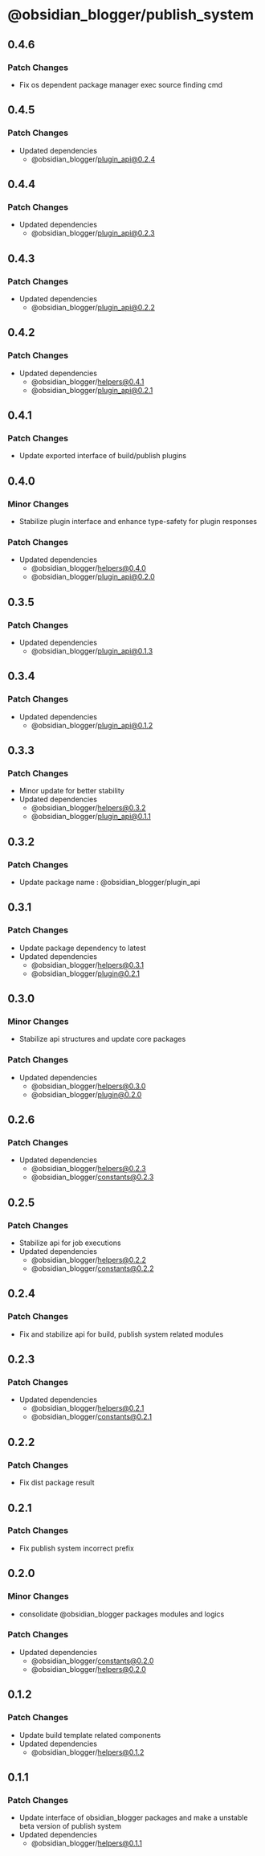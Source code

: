 # @obsidian_blogger/publish_system

## 0.4.6

### Patch Changes

- Fix os dependent package manager exec source finding cmd

## 0.4.5

### Patch Changes

- Updated dependencies
    - @obsidian_blogger/plugin_api@0.2.4

## 0.4.4

### Patch Changes

- Updated dependencies
    - @obsidian_blogger/plugin_api@0.2.3

## 0.4.3

### Patch Changes

- Updated dependencies
    - @obsidian_blogger/plugin_api@0.2.2

## 0.4.2

### Patch Changes

- Updated dependencies
    - @obsidian_blogger/helpers@0.4.1
    - @obsidian_blogger/plugin_api@0.2.1

## 0.4.1

### Patch Changes

- Update exported interface of build/publish plugins

## 0.4.0

### Minor Changes

- Stabilize plugin interface and enhance type-safety for plugin responses

### Patch Changes

- Updated dependencies
    - @obsidian_blogger/helpers@0.4.0
    - @obsidian_blogger/plugin_api@0.2.0

## 0.3.5

### Patch Changes

- Updated dependencies
    - @obsidian_blogger/plugin_api@0.1.3

## 0.3.4

### Patch Changes

- Updated dependencies
    - @obsidian_blogger/plugin_api@0.1.2

## 0.3.3

### Patch Changes

- Minor update for better stability
- Updated dependencies
    - @obsidian_blogger/helpers@0.3.2
    - @obsidian_blogger/plugin_api@0.1.1

## 0.3.2

### Patch Changes

- Update package name : @obsidian_blogger/plugin_api

## 0.3.1

### Patch Changes

- Update package dependency to latest
- Updated dependencies
    - @obsidian_blogger/helpers@0.3.1
    - @obsidian_blogger/plugin@0.2.1

## 0.3.0

### Minor Changes

- Stabilize api structures and update core packages

### Patch Changes

- Updated dependencies
    - @obsidian_blogger/helpers@0.3.0
    - @obsidian_blogger/plugin@0.2.0

## 0.2.6

### Patch Changes

- Updated dependencies
    - @obsidian_blogger/helpers@0.2.3
    - @obsidian_blogger/constants@0.2.3

## 0.2.5

### Patch Changes

- Stabilize api for job executions
- Updated dependencies
    - @obsidian_blogger/helpers@0.2.2
    - @obsidian_blogger/constants@0.2.2

## 0.2.4

### Patch Changes

- Fix and stabilize api for build, publish system related modules

## 0.2.3

### Patch Changes

- Updated dependencies
    - @obsidian_blogger/helpers@0.2.1
    - @obsidian_blogger/constants@0.2.1

## 0.2.2

### Patch Changes

- Fix dist package result

## 0.2.1

### Patch Changes

- Fix publish system incorrect prefix

## 0.2.0

### Minor Changes

- consolidate @obsidian_blogger packages modules and logics

### Patch Changes

- Updated dependencies
    - @obsidian_blogger/constants@0.2.0
    - @obsidian_blogger/helpers@0.2.0

## 0.1.2

### Patch Changes

- Update build template related components
- Updated dependencies
    - @obsidian_blogger/helpers@0.1.2

## 0.1.1

### Patch Changes

- Update interface of obsidian_blogger packages and make a unstable beta version of publish system
- Updated dependencies
    - @obsidian_blogger/helpers@0.1.1
